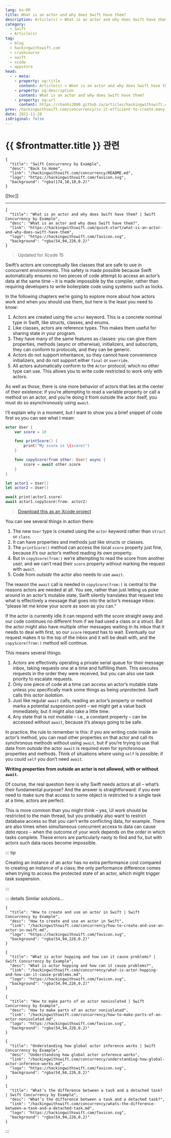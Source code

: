 ```yaml
---
lang: ko-KR
title: What is an actor and why does Swift have them?
description: Article(s) > What is an actor and why does Swift have them?
category:
  - Swift
  - Article(s)
tag: 
  - blog
  - hackingwithswift.com
  - crashcourse
  - swift
  - xcode
  - appstore
head:
  - - meta:
    - property: og:title
      content: Article(s) > What is an actor and why does Swift have them?
    - property: og:description
      content: What is an actor and why does Swift have them?
    - property: og:url
      content: https://chanhi2000.github.io/articles/hackingwithswift.com/what-is-an-actor-and-why-does-swift-have-them.html
prev: /hackingwithswift.com/concurrency/is-it-efficient-to-create-many-tasks.md
date: 2021-11-28
isOriginal: false
---
```


# {{ $frontmatter.title }} 관련

```component VPCard
{
  "title": "Swift Concurrency by Example",
  "desc": "Back to Home",
  "link": "/hackingwithswift.com/concurrency/README.md",
  "logo": "https://hackingwithswift.com/favicon.svg",
  "background": "rgba(174,10,10,0.2)"
}
```

[[toc]]

---

```component VPCard
{
  "title": "What is an actor and why does Swift have them? | Swift Concurrency by Example",
  "desc": "What is an actor and why does Swift have them?",
  "link": "https://hackingwithswift.com/quick-start/what-is-an-actor-and-why-does-swift-have-them", 
  "logo": "https://hackingwithswift.com/favicon.svg",
  "background": "rgba(54,94,226,0.2)"
}
```

> Updated for Xcode 15

Swift’s actors are conceptually like classes that are safe to use in concurrent environments. This safety is made possible because Swift automatically ensures no two pieces of code attempt to access an actor’s data at the same time – it is made impossible by the compiler, rather than requiring developers to write boilerplate code using systems such as locks.

In the following chapters we’re going to explore more about how actors work and when you should use them, but here is the least you need to know:

1. Actors are created using the `actor` keyword. This is a concrete nominal type in Swift, like structs, classes, and enums.
2. Like classes, actors are reference types. This makes them useful for sharing state in your program.
3. They have many of the same features as classes: you can give them properties, methods (async or otherwise), initializers, and subscripts, they can conform to protocols, and they can be generic.
4. Actors do not support inheritance, so they cannot have convenience initializers, and do not support either `final` or `override`.
5. All actors automatically conform to the `Actor` protocol, which no other type can use. This allows you to write code restricted to work only with actors.

As well as those, there is one more behavior of actors that lies at the center of their existence: if you’re attempting to read a variable property or call a method on an actor, and you’re doing it from outside the actor itself, you must do so asynchronously using `await`.

I’ll explain why in a moment, but I want to show you a brief snippet of code first so you can see what I mean:

```swift
actor User {
    var score = 10

    func printScore() {
        print("My score is \(score)")
    }

    func copyScore(from other: User) async {
        score = await other.score
    }
}

let actor1 = User()
let actor2 = User()

await print(actor1.score)
await actor1.copyScore(from: actor2)
```

> [<FontIcon icon="fas fa-file-zipper"/>Download this as an Xcode project](https://hackingwithswift.com/files/projects/concurrency/what-is-an-actor-and-why-does-swift-have-them-1.zip)

You can see several things in action there:

1. The new `User` type is created using the `actor` keyword rather than `struct` or `class`.
2. It can have properties and methods just like structs or classes.
3. The `printScore()` method can access the local `score` property just fine, because it’s our actor’s method reading its own property.
4. But in `copyScore(from:)` we’re attempting to read the score from another user, and we can’t read their `score` property without marking the request with `await`.
5. Code from *outside* the actor also needs to use `await`.

The reason the `await` call is needed in `copyScore(from:)` is central to the reasons actors are needed at all. You see, rather than just letting us poke around in an actor’s mutable state, Swift silently translates that request into what is effectively a message that goes into the actor’s message inbox: “please let me know your score as soon as you can.”

If the actor is currently idle it can respond with the score straight away and our code continues no different from if we had used a class or a struct. But the actor might also have multiple other messages waiting in its inbox that it needs to deal with first, so our `score` request has to wait. Eventually our request makes it to the top of the inbox and it will be dealt with, and the `copyScore(from:)` method will continue.

This means several things:

1. Actors are effectively operating a private serial queue for their message inbox, taking requests one at a time and fulfilling them. This executes requests in the order they were received, but you can also use task priority to escalate requests.
2. Only one piece of code at a time can access an actor’s mutable state unless you specifically mark some things as being unprotected. Swift calls this *actor isolation*.
3. Just like regular `await` calls, reading an actor’s property or method marks a potential suspension point – we might get a value back immediately, but it might also take a little time.
4. Any state that is *not* mutable – i.e., a constant property – can be accessed without `await`, because it’s always going to be safe.

In practice, the rule to remember is this: if you are writing code inside an actor’s method, you can read other properties on that actor and call its synchronous methods without using `await`, but if you’re trying to use that data from *outside* the actor `await` is required even for synchronous properties and methods. Think of situations where using `self` is possible: if you could `self` you don’t need `await`. 

**Writing properties from outside an actor is not allowed, with or without `await`.**

Of course, the real question here is why Swift needs actors at all – what’s their fundamental purpose? And the answer is straightforward: if you ever need to make sure that access to some object is restricted to a single task at a time, actors are perfect.

This is more common than you might think – yes, UI work should be restricted to the main thread, but you probably also want to restrict database access so that you can’t write conflicting data, for example. There are also times when simultaneous concurrent access to data can cause *data races* – when the outcome of your work depends on the order in which tasks complete. These errors are particularly nasty to find and fix, but with actors such data races become impossible.

::: tip

Creating an instance of an actor has no extra performance cost compared to creating an instance of a class; the only performance difference comes when trying to access the protected state of an actor, which might trigger task suspension.

:::

::: details Similar solutions…

```component VPCard
{
  "title": "How to create and use an actor in Swift | Swift Concurrency by Example",
  "desc": "How to create and use an actor in Swift",
  "link": "/hackingwithswift.com/concurrency/how-to-create-and-use-an-actor-in-swift.md",
  "logo": "https://hackingwithswift.com/favicon.svg",
  "background": "rgba(54,94,226,0.2)"
}
```

```component VPCard
{
  "title": "What is actor hopping and how can it cause problems? | Swift Concurrency by Example",
  "desc": "What is actor hopping and how can it cause problems?",
  "link": "/hackingwithswift.com/concurrency/what-is-actor-hopping-and-how-can-it-cause-problems.md",
  "logo": "https://hackingwithswift.com/favicon.svg",
  "background": "rgba(54,94,226,0.2)"
}
```

```component VPCard
{
  "title": "How to make parts of an actor nonisolated | Swift Concurrency by Example",
  "desc": "How to make parts of an actor nonisolated",
  "link": "/hackingwithswift.com/concurrency/how-to-make-parts-of-an-actor-nonisolated.md",
  "logo": "https://hackingwithswift.com/favicon.svg",
  "background": "rgba(54,94,226,0.2)"
}
```

```component VPCard
{
  "title": "Understanding how global actor inference works | Swift Concurrency by Example",
  "desc": "Understanding how global actor inference works",
  "link": "/hackingwithswift.com/concurrency/understanding-how-global-actor-inference-works.md",
  "logo": "https://hackingwithswift.com/favicon.svg",
  "background": "rgba(54,94,226,0.2)"
}
```

```component VPCard
{
  "title": "What’s the difference between a task and a detached task? | Swift Concurrency by Example",
  "desc": "What’s the difference between a task and a detached task?",
  "link": "/hackingwithswift.com/concurrency/whats-the-difference-between-a-task-and-a-detached-task.md",
  "logo": "https://hackingwithswift.com/favicon.svg",
  "background": "rgba(54,94,226,0.2)"
}
```

:::

